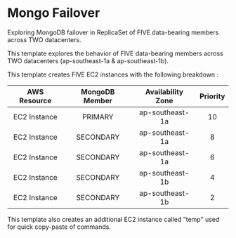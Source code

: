 # Mongo Failover
Exploring MongoDB failover in ReplicaSet of FIVE data-bearing members across TWO datacenters.

This template explores the behavior of FIVE data-bearing members across TWO datacenters (ap-southeast-1a & ap-southeast-1b).

This template creates FIVE EC2 instances with the following breakdown :

| AWS Resource | MongoDB Member | Availability Zone | Priority |
|:------------:|:--------------:|:-----------------:|:--------:|
| EC2 Instance |     PRIMARY    |  ap-southeast-1a  |   10     |
| EC2 Instance |    SECONDARY   |  ap-southeast-1a  |    8     |
| EC2 Instance |    SECONDARY   |  ap-southeast-1a  |    6     |
| EC2 Instance |    SECONDARY   |  ap-southeast-1b  |    4     |
| EC2 Instance |    SECONDARY   |  ap-southeast-1b  |    2     |

This template also creates an additional EC2 instance called "temp" used for quick copy-paste of commands.


